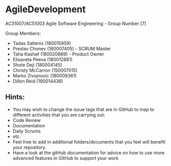 # AgileDevelopment
AC31007/AC51003 Agile Software Engineering - Group Number [7]

Group Members:
- Tadas Saltenis (180015959)
- Preslav Chonev (180007405) - SCRUM Master
- Taha Kashaf (180020889) - Product Owner
- Elisaveta Peeva (180012881)
- Shote Deji (180004145)
- Christy McCarron (150007015)
- Marko Zivojnovic (180009361)
- Dillon Reid (190014436)


## Hints:
- You may wish to change the issue tags that are in GitHub to map to different activities that you are carrying out:
 - Code Review
 - Documentation
 - Daily Scrums
 - etc.
- Feel free to add in additional folders/documents that you feel will benefit your repository.
- Have a look at the gitHub documentation for advice on how to use more advanced features in GitHub to support your work
